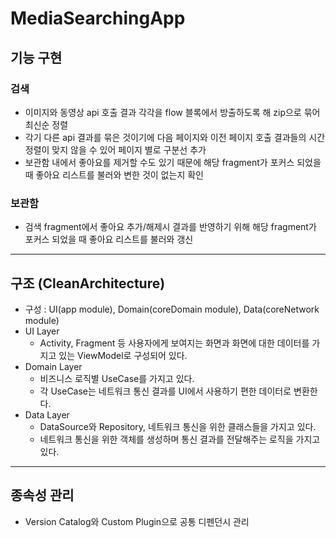 # MediaSearchingApp

## 기능 구현

### 검색

- 이미지와 동영상 api 호출 결과 각각을 flow 블록에서 방출하도록 해 zip으로 묶어 최신순 정렬
- 각기 다른 api 결과를 묶은 것이기에 다음 페이지와 이전 페이지 호출 결과들의 시간 정렬이 맞지 않을 수 있어 페이지 별로 구분선 추가
- 보관함 내에서 좋아요를 제거할 수도 있기 때문에 해당 fragment가 포커스 되었을 때 좋아요 리스트를 불러와 변한 것이 없는지 확인

### 보관함

- 검색 fragment에서 좋아요 추가/해제시 결과를 반영하기 위해 해당 fragment가 포커스 되었을 때 좋아요 리스트를 불러와 갱신

---

## 구조 (CleanArchitecture)

- 구성 : UI(app module), Domain(coreDomain module), Data(coreNetwork module)
- UI Layer
    - Activity, Fragment 등 사용자에게 보여지는 화면과 화면에 대한 데이터를 가지고 있는 ViewModel로 구성되어 있다.
- Domain Layer
    - 비즈니스 로직별 UseCase를 가지고 있다.
    - 각 UseCase는 네트워크 통신 결과를 UI에서 사용하기 편한 데이터로 변환한다.
- Data Layer
    - DataSource와 Repository, 네트워크 통신을 위한 클래스들을 가지고 있다.
    - 네트워크 통신을 위한 객체를 생성하며 통신 결과를 전달해주는 로직을 가지고 있다.

---

## 종속성 관리
- Version Catalog와 Custom Plugin으로 공통 디펜던시 관리
